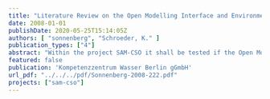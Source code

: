 ```yaml
---
title: "Literature Review on the Open Modelling Interface and Environment (OpenMI)"
date: 2008-01-01
publishDate: 2020-05-25T15:14:05Z
authors: [ "sonnenberg", "Schroeder, K." ]
publication_types: ["4"]
abstract: "Within the project SAM-CSO it shall be tested if the Open Modelling Interface and Environment (OpenMI) can be applied to link models of the Berlin sewerage (modelled in the urban drainage software InfoWorks CS,Wallingford Software) to a river water quality model. This report gives an overview on the OpenMI and its application. Chapter 1 outlines the general background of integrated water management and integrated modelling as it is aimed at by the European Water Framework Directive. The development process, which resulted in the release of the OpenMI is summarized in chapter 2. An introduction to the objectives, the concept and the technology of the OpenMI is given in chapter 3. Chapter 4 lists case studies in which the OpenMI has been applied. In Appendix B, each of the reported studies has been described in generalized form. A matrix showing all model links, which have been established within the case studies, has been developed. Finally, in chapter 5, an overview on other model linking approaches is given. This report shows that in many use cases the Open Modelling Interface could be used successfully for model linking. Even out of Europe, at a workshop of the U.S. EPA it is stated that, in terms of the ability to go between different temporal and spatial scales, a framework such as OpenMI might have the necessary flexibility. Actually, it was found that in many cases models of the InfoWorks software family have been part of the OpenMI linked systems. In cases of many interaction points between models, the OpenMI mechanism may not be applicable. In the Berlin case the impact of combined sewer overflows on the water quality of the receiving river shall be examined. With far less than a hundred interaction points between sewer model and river model it is assumed that the OpenMI could be used for a successful model linking. The difficulty within the SAM-CSO project may be to find an apropriate river quality model, which is ready to be linked to InfoWorks CS using the OpenMI. Unfortunately, there are few use cases reported in which a freely available river water quality model was involved. The water quality model QSIM of the German Institute of Hydrology (BfG) that is used within the project is currently not equipped with OpenMI. Nevertheless, using the OpenMI mechanism for model linking is assumed to be a promising approach. It is expected to become an internationally accepted standard. As the OpenMI specification is fully free, anyone may contribute to its further development. The OpenMI Association will give advice to modellers and will be open to discussions on improvement of the OpenMI. With the OpenMI linking mechanism not only models can be linked. Modules for calibration, optimization, statistical evaluation etc. can be part of an OpenMI system as well as components for generic data access or visualization. It will be tested, if the integration of such a module for statistical evaluation into the CSO impact assessment method (to be developed within the project SAM-CSO) is applicable and useful."
featured: false
publication: 'Kompetenzzentrum Wasser Berlin gGmbH'
url_pdf: "../../../pdf/Sonnenberg-2008-222.pdf"
projects: ["sam-cso"]
---
```



